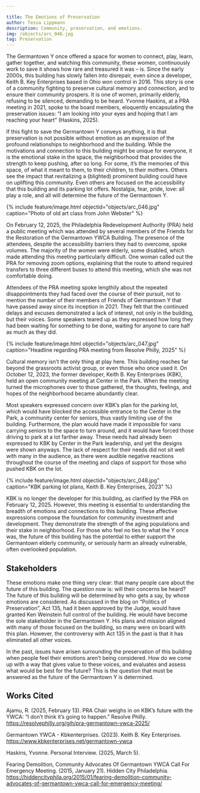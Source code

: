 ```yaml
---

title: The Emotions of Preservation
author: Tessa Lippmann
description: Community, preservation, and emotions. 
img: /objects/arc_046.jpg
tag: Preservation
---
```


The Germantown Y once offered a space for women to connect, play, learn, gather together, and watching this community, these women, continuously work to save it shows how rare and treasured it was – is. Since the early 2000s, this building has slowly fallen into disrepair, even since a developer, Keith B. Key Enterprises based in Ohio won control in 2016. This story is one of a community fighting to preserve cultural memory and connection, and to ensure their community prospers. It is one of women, primarily elderly, refusing to be silenced, demanding to be heard. Yvonne Haskins, at a PRA meeting in 2021, spoke to the board members, eloquently encapsulating the preservation issues: “I am looking into your eyes and hoping that I am reaching your heart” (Haskins, 2025).   	 

If this fight to save the Germantown Y conveys anything, it is that preservation is not possible without emotion as an expression of the profound relationships to neighborhood and the building. While the motivations and connection to this building might be unique for everyone, it is the emotional stake in the space, the neighborhood that provides the strength to keep pushing, after so long. For some, it’s the memories of this space, of what it meant to them, to their children, to their mothers. Others see the impact that revitalizing a (blighted) prominent building could have on uplifting this community. Even others are focused on the accessibility that this building and its parking lot offers. Nostalgia, fear, pride, love: all play a role, and all will determine the future of the Germantown Y.  

{% include feature/image.html objectid="objects/arc_046.jpg" caption="Photo of old art class from John Webster" %}

On February 12, 2025, the Philadelphia Redevelopment Authority (PRA) held a public meeting which was attended by several members of the Friends for the Restoration of the Germantown YWCA Building. The presence of the attendees, despite the accessibility barriers they had to overcome, spoke volumes. The majority of the women were elderly, some disabled, which made attending this meeting particularly difficult. One woman called out the PRA for removing zoom options, explaining that the route to attend required transfers to three different buses to attend this meeting, which she was not comfortable doing. 

Attendees of the PRA meeting spoke lengthily about the repeated disappointments they had faced over the course of their pursuit, not to mention the number of their members of Friends of Germantown Y that have passed away since its inception in 2021. They felt that the continued delays and excuses demonstrated a lack of interest, not only in the building, but their voices. Some speakers teared up as they expressed how long they had been waiting for something to be done, waiting for anyone to care half as much as they did.  

{% include feature/image.html objectid="objects/arc_047.jpg" caption="Headline regarding PRA meeting from Resolve Philly, 2025" %}

Cultural memory isn’t the only thing at play here. This building reaches far beyond the grassroots activist group, or even those who once used it. On October 12, 2023, the former developer, Keith B. Key Enterprises (KBK), held an open community meeting at Center in the Park. When the meeting turned the microphones over to those gathered, the thoughts, feelings, and hopes of the neighborhood became abundantly clear. 

Most speakers expressed concern over KBK’s plan for the parking lot, which would have blocked the accessible entrance to the Center in the Park, a community center for seniors, thus vastly limiting use of the building. Furthermore, the plan would have made it impossible for vans carrying seniors to the space to turn around, and it would have forced those driving to park at a lot farther away. These needs had already been expressed to KBK by Center in the Park leadership, and yet the designs were shown anyways. The lack of respect for their needs did not sit well with many in the audience, as there were audible negative reactions throughout the course of the meeting and claps of support for those who pushed KBK on the lot.   

{% include feature/image.html objectid="objects/arc_048.jpg" caption="KBK parking lot plans, Keith B. Key Enterprises, 2023" %}

KBK is no longer the developer for this building, as clarified by the PRA on February 12, 2025. However, this meeting is essential to understanding the breadth of emotions and connections to this building. These affective expressions compose the foundation for community investment and development. They demonstrate the strength of the aging populations and their stake in neighborhood. For those who feel no ties to what the Y once was, the future of this building has the potential to either support the Germantown elderly community, or seriously harm an already vulnerable, often overlooked population. 

## Stakeholders 

These emotions make one thing very clear: that many people care about the future of this building. The question now is: will their concerns be heard? The future of this building will be determined by who gets a say, by whose emotions are considered. As discussed in the blog on “Politics of Preservation”, Act 135, had it been approved by the Judge, would have granted Ken Weinstein full control of the building. He would have become the sole stakeholder in the Germantown Y. His plans and mission aligned with many of those focused on the building, so many were on board with this plan. However, the controversy with Act 135 in the past is that it has eliminated all other voices.  

In the past, issues have arisen surrounding the preservation of this building when people feel their emotions aren’t being considered. How do we come up with a way that gives value to these voices, and evaluates and assess what would be best for the future? This is the question that must be answered as the future of the Germantown Y is determined.  

## Works Cited

Ajamu, R. (2025, February 13). PRA Chair weighs in on KBK’s future with the YWCA: “I don’t think it’s going to happen.” Resolve Philly. https://resolvephilly.org/gih/pra-germantown-ywca-2025/

Germantown YWCA - Kbkenterprises. (2023). Keith B. Key Enterprises. https://www.kbkenterprises.net/germantown-ywca

Haskins, Yvonne. Personal Interview. (2025, March 5). 

Fearing Demolition, Community Advocates Of Germantown YWCA Call For Emergency Meeting. (2015, January 21). Hidden City Philadelphia. https://hiddencityphila.org/2015/01/fearing-demolition-community-advocates-of-germantown-ywca-call-for-emergency-meeting/




